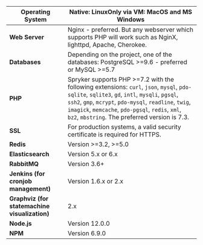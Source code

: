| Operating System                          | Native: LinuxOnly via VM: MacOS and MS Windows               |
| ----------------------------------------- | ------------------------------------------------------------ |
| **Web Server**                                | Nginx - preferred. But any webserver which supports PHP will work such as NginX, lighttpd, Apache, Cherokee. |
| **Databases**                             | Depending on the project, one of the databases: PostgreSQL >=9.6 - preferred or MySQL >=5.7 |
| **PHP**                                   | Spryker supports PHP >=7.2 with the following extensions: `curl`, `json`, `mysql`, `pdo-sqlite`, `sqlite3`, `gd`, `intl`, `mysqli`, `pgsql`, `ssh2`, `gmp`, `mcrypt`, `pdo-mysql`, `readline`, `twig`, `imagick`, `memcache`, `pdo-pgsql`, `redis`, `xml`, `bz2`, `mbstring`. The preferred version is 7.3. |
| **SSL**                                       | For production systems, a valid security certificate is required for HTTPS. |
| **Redis**                                     | Version >=3.2, >=5.0                                                |
| **Elasticsearch**                             | Version 5.x or 6.x                                        |
| **RabbitMQ**                                  | Version 3.6+                                                 |
| **Jenkins (for cronjob management)**          | Version 1.6.x or 2.x          |
| **Graphviz (for statemachine visualization)** | 2.x                                                          |
|**Node.js**| Version 12.0.0 |
|**NPM**| Version 6.9.0 |



<!-- Last review date: November 5th, 2018
by Marco Podien, Oksana Karasyova -->
